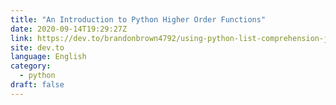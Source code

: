 ```yaml
---
title: "An Introduction to Python Higher Order Functions"
date: 2020-09-14T19:29:27Z
link: https://dev.to/brandonbrown4792/using-python-list-comprehension-j3j?utm_medium=RSS&utm_source=news.12bit.vn
site: dev.to
language: English
category:
  - python
draft: false
---
```

